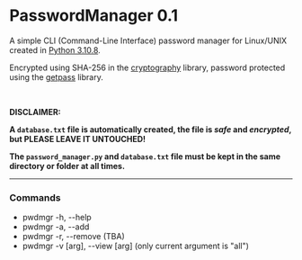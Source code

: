 # PasswordManager 0.1

A simple CLI (Command-Line Interface) password manager for Linux/UNIX created in [Python 3.10.8](https://www.python.org/downloads/).

Encrypted using SHA-256 in the [cryptography](https://pypi.org/project/cryptography/) library, password protected using the [getpass](https://docs.python.org/3/library/getpass.html) library.

<br>

**DISCLAIMER:**
  
**A `database.txt` file is automatically created, the file is _safe_ and _encrypted_, but PLEASE LEAVE IT UNTOUCHED!**
  
**The `password_manager.py` and `database.txt` file must be kept in the same directory or folder at all times.**


---

### Commands
* pwdmgr -h, --help
* pwdmgr -a, --add
* pwdmgr -r, --remove (TBA)
* pwdmgr -v [arg], --view [arg] (only current argument is "all")
